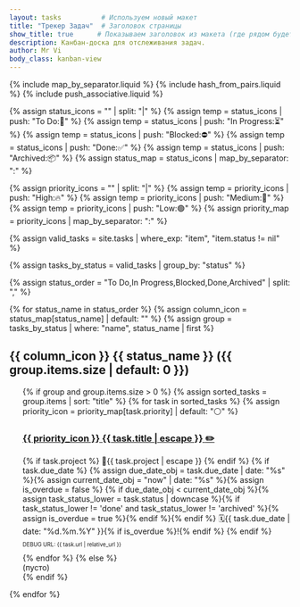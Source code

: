 ```yaml
---
layout: tasks          # Используем новый макет
title: "Трекер Задач"  # Заголовок страницы
show_title: true      # Показываем заголовок из макета (где рядом будет кнопка "Добавить")
description: Канбан-доска для отслеживания задач.
author: Mr Vi
body_class: kanban-view
---
```


<!-- Включаем пользовательские фильтры Liquid В САМОМ НАЧАЛЕ -->
{% include map_by_separator.liquid %}
{% include hash_from_pairs.liquid %}
{% include push_associative.liquid %}

<!-- Определяем эмодзи для статусов и приоритетов -->
{% assign status_icons = "" | split: "|" %}
{% assign temp = status_icons | push: "To Do:📝" %}
{% assign temp = status_icons | push: "In Progress:⏳" %}
{% assign temp = status_icons | push: "Blocked:⛔" %}
{% assign temp = status_icons | push: "Done:✅" %}
{% assign temp = status_icons | push: "Archived:📦" %}
{% assign status_map = status_icons | map_by_separator: ":" %}

{% assign priority_icons = "" | split: "|" %}
{% assign temp = priority_icons | push: "High:🔥" %}
{% assign temp = priority_icons | push: "Medium:🔸" %}
{% assign temp = priority_icons | push: "Low:🟢" %}
{% assign priority_map = priority_icons | map_by_separator: ":" %}

<!-- Фильтр для исключения задач без статуса -->
{% assign valid_tasks = site.tasks | where_exp: "item", "item.status != nil" %}
<!-- Группируем задачи по статусу -->
{% assign tasks_by_status = valid_tasks | group_by: "status" %}
<!-- Задаем желаемый порядок колонок -->
{% assign status_order = "To Do,In Progress,Blocked,Done,Archived" | split: "," %}

<div class="kanban-board">

{% for status_name in status_order %}
  {% assign column_icon = status_map[status_name] | default: "" %}
  {% assign group = tasks_by_status | where: "name", status_name | first %}
  <div class="kanban-column status-{{ status_name | downcase | replace: ' ', '-' }}">
    <!-- Заголовок колонки -->
    <h2 class="column-title">
        <span class="column-icon">{{ column_icon }}</span>
        {{ status_name }}
        <span class="task-count">({{ group.items.size | default: 0 }})</span>
    </h2>
    <ul class="task-list">
      {% if group and group.items.size > 0 %}
        <!-- Сортировка -->
        {% assign sorted_tasks = group.items | sort: "title" %}
        {% for task in sorted_tasks %}
            {% assign priority_icon = priority_map[task.priority] | default: "⚪" %}
            <!-- Обертка LI для карточки -->
            <li class="task-card priority-{{ task.priority | downcase }}"
                data-project="{{ task.project | escape }}"
                data-priority="{{ task.priority | escape }}"
                data-status="{{ task.status | escape }}"
                >
                <!-- ЗАГОЛОВОК СТАЛ ССЫЛКОЙ -->
                <h3 class="task-title">
                    <a href="{{ task.url | relative_url }}" class="task-title-link">
                       <span class="priority-icon" title="Приоритет: {{ task.priority }}">{{ priority_icon }}</span>
                       {{ task.title | escape }}
                    </a>
                    <!-- Ссылка на редактирование -->
                    <a href="{{ site.github.repository_url }}/edit/{{ site.github.source.branch | default: 'main' }}/{{ task.path }}" target="_blank" title="Редактировать задачу" class="edit-task-link">✏️</a>
                </h3>
                <!-- Теги -->
                <div class="task-tags">
                    {% if task.project %}
                    <span class="task-project tag"><span class="tag-icon">📁</span>{{ task.project | escape }}</span>
                    {% endif %}
                    {% if task.due_date %}
                        {% assign due_date_obj = task.due_date | date: "%s" %}{% assign current_date_obj = "now" | date: "%s" %}{% assign is_overdue = false %}
                        {% if due_date_obj < current_date_obj %}{% assign task_status_lower = task.status | downcase %}{% if task_status_lower != 'done' and task_status_lower != 'archived' %}{% assign is_overdue = true %}{% endif %}{% endif %}
                        <span class="task-due-date tag {% if is_overdue %}overdue{% endif %}">
                            <span class="tag-icon">🗓️</span>{{ task.due_date | date: "%d.%m.%Y" }}{% if is_overdue %}!{% endif %}
                        </span>
                    {% endif %}
                </div>
                <p style="font-size: 0.7em; word-break: break-all;">DEBUG URL: {{ task.url | relative_url }}</p>
                <!-- Описание здесь НЕ выводим -->
            </li>
        {% endfor %}
      {% else %}
        <li class="no-tasks">(пусто)</li>
      {% endif %}
    </ul>
  </div>  
{% endfor %}

</div>